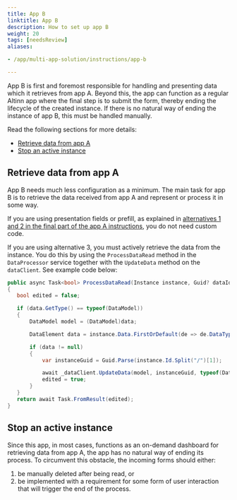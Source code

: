 ```yaml
---
title: App B
linktitle: App B
description: How to set up app B
weight: 20
tags: [needsReview]
aliases:

- /app/multi-app-solution/instructions/app-b

---
```


App B is first and foremost responsible for handling and presenting data which it retrieves from app A.
Beyond this, the app can function as a regular Altinn app where the final step is to submit the form,
thereby ending the lifecycle of the created instance.
If there is no natural way of ending the instance of app B, this must be handled manually.

Read the following sections for more details:

- [Retrieve data from app A](#retrieve-data-from-app-a)
- [Stop an active instance](#stop-an-active-instance)

## Retrieve data from app A

App B needs much less configuration as a minimum.
The main task for app B is to retrieve the data received from app A and represent or process it in some way.

If you are using presentation fields or prefill, as explained
in [alternatives 1 and 2 in the final part of the app A instructions](/en/altinn-studio/v8/guides/development/multi-app-solution/instructions/app-a#control-data-in-app-b),
you do not need custom code.

If you are using alternative 3, you must actively retrieve the data from the instance.
You do this by using the `ProcessDataRead` method in the `DataProcessor` service together with the `UpdateData` method on the `dataClient`.
See example code below:

```csharp
public async Task<bool> ProcessDataRead(Instance instance, Guid? dataId, object data)
{
   bool edited = false;

   if (data.GetType() == typeof(DataModel))
   {
       DataModel model = (DataModel)data;

       DataElement data = instance.Data.FirstOrDefault(de => de.DataType == [DATA_TYPE]);

       if (data != null)
       {
           var instanceGuid = Guid.Parse(instance.Id.Split("/")[1]);

           await _dataClient.UpdateData(model, instanceGuid, typeof(DataModel), instance.Org, instance.AppId, int.Parse(instance.InstanceOwner.PartyId), Guid.Parse(instance.Data.Where(de => de.DataType == [DATA_TYPE]).First().Id));
           edited = true;
       }
   }
   return await Task.FromResult(edited);
}
```

## Stop an active instance

Since this app, in most cases, functions as
an on-demand dashboard for retrieving data from app A, the app has no natural way of ending its process.
To circumvent this obstacle, the incoming forms should either:

1. be manually deleted after being read, or
2. be implemented with a requirement for some form of user interaction that will trigger the end of the process. 
